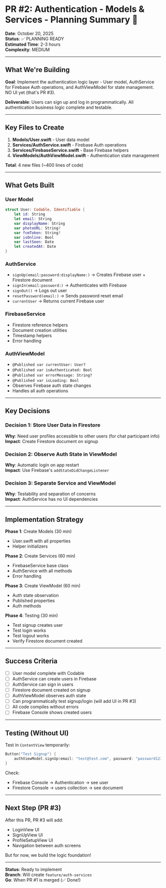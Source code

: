 # PR #2: Authentication - Models & Services - Planning Summary 🚀

**Date**: October 20, 2025  
**Status**: ✅ PLANNING READY  
**Estimated Time**: 2-3 hours  
**Complexity**: MEDIUM

---

## What We're Building

**Goal**: Implement the authentication logic layer - User model, AuthService for Firebase Auth operations, and AuthViewModel for state management. NO UI yet (that's PR #3).

**Deliverable**: Users can sign up and log in programmatically. All authentication business logic complete and testable.

---

## Key Files to Create

1. **Models/User.swift** - User data model
2. **Services/AuthService.swift** - Firebase Auth operations
3. **Services/FirebaseService.swift** - Base Firebase helpers
4. **ViewModels/AuthViewModel.swift** - Authentication state management

**Total**: 4 new files (~400 lines of code)

---

## What Gets Built

### User Model
```swift
struct User: Codable, Identifiable {
    let id: String
    let email: String
    var displayName: String
    var photoURL: String?
    var fcmToken: String?
    var isOnline: Bool
    var lastSeen: Date
    let createdAt: Date
}
```

### AuthService
- `signUp(email:password:displayName:)` → Creates Firebase user + Firestore document
- `signIn(email:password:)` → Authenticates with Firebase
- `signOut()` → Logs out user
- `resetPassword(email:)` → Sends password reset email
- `currentUser` → Returns current Firebase user

### FirebaseService
- Firestore reference helpers
- Document creation utilities
- Timestamp helpers
- Error handling

### AuthViewModel
- `@Published var currentUser: User?`
- `@Published var isAuthenticated: Bool`
- `@Published var errorMessage: String?`
- `@Published var isLoading: Bool`
- Observes Firebase auth state changes
- Handles all auth operations

---

## Key Decisions

### Decision 1: Store User Data in Firestore
**Why**: Need user profiles accessible to other users (for chat participant info)  
**Impact**: Create Firestore document on signup

### Decision 2: Observe Auth State in ViewModel
**Why**: Automatic login on app restart  
**Impact**: Use Firebase's `addStateDidChangeListener`

### Decision 3: Separate Service and ViewModel
**Why**: Testability and separation of concerns  
**Impact**: AuthService has no UI dependencies

---

## Implementation Strategy

**Phase 1**: Create Models (30 min)
- User.swift with all properties
- Helper initializers

**Phase 2**: Create Services (60 min)
- FirebaseService base class
- AuthService with all methods
- Error handling

**Phase 3**: Create ViewModel (60 min)
- Auth state observation
- Published properties
- Auth methods

**Phase 4**: Testing (30 min)
- Test signup creates user
- Test login works
- Test logout works
- Verify Firestore document created

---

## Success Criteria

- [ ] User model complete with Codable
- [ ] AuthService can create users in Firebase
- [ ] AuthService can sign in users
- [ ] Firestore document created on signup
- [ ] AuthViewModel observes auth state
- [ ] Can programmatically test signup/login (will add UI in PR #3)
- [ ] All code compiles without errors
- [ ] Firebase Console shows created users

---

## Testing (Without UI)

Test in `ContentView` temporarily:
```swift
Button("Test Signup") {
    authViewModel.signUp(email: "test@test.com", password: "password123", displayName: "Test User")
}
```

Check:
- Firebase Console → Authentication → see user
- Firestore Console → users collection → see document

---

## Next Step (PR #3)

After this PR, PR #3 will add:
- LoginView UI
- SignUpView UI
- ProfileSetupView UI
- Navigation between auth screens

But for now, we build the logic foundation!

---

**Status**: Ready to implement  
**Branch**: Will create `feature/auth-services`  
**Go**: When PR #1 is merged (✅ Done!)

